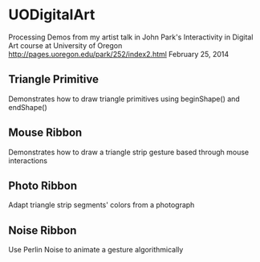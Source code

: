 # UODigitalArt

Processing Demos from my artist talk in John Park's Interactivity in Digital Art course at University of Oregon
http://pages.uoregon.edu/park/252/index2.html
February 25, 2014

## Triangle Primitive
Demonstrates how to draw triangle primitives using beginShape() and endShape()

## Mouse Ribbon
Demonstrates how to draw a triangle strip gesture based through mouse interactions

## Photo Ribbon
Adapt triangle strip segments' colors from a photograph

## Noise Ribbon
Use Perlin Noise to animate a gesture algorithmically



